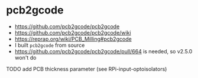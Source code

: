 # pcb2gcode
- https://github.com/pcb2gcode/pcb2gcode
- https://github.com/pcb2gcode/pcb2gcode/wiki
- https://reprap.org/wiki/PCB_Milling#pcb2gcode
- I built `pcb2gcode` from source
- https://github.com/pcb2gcode/pcb2gcode/pull/664 is needed, so v2.5.0 won't do


TODO add PCB thickness parameter (see RPi-input-optoisolators)
